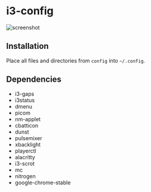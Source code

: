 # i3-config
![screenshot](https://raw.githubusercontent.com/nikitakuchur/i3-config/main/screenshot.png)

## Installation
Place all files and directories from `config` into `~/.config`.

## Dependencies
- i3-gaps
- i3status
- dmenu
- picom
- nm-applet
- cbatticon
- dunst
- pulsemixer
- xbacklight
- playerctl
- alacritty
- i3-scrot
- mc
- nitrogen
- google-chrome-stable
